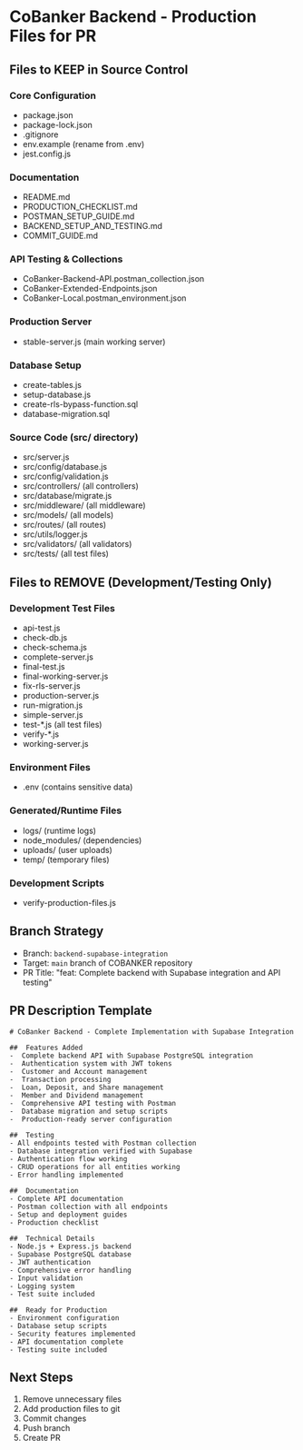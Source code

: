 # CoBanker Backend - Production Files for PR

## Files to KEEP in Source Control

### Core Configuration
-  package.json
-  package-lock.json  
-  .gitignore
-  env.example (rename from .env)
-  jest.config.js

### Documentation
-  README.md
-  PRODUCTION_CHECKLIST.md
-  POSTMAN_SETUP_GUIDE.md
-  BACKEND_SETUP_AND_TESTING.md
-  COMMIT_GUIDE.md

### API Testing & Collections
-  CoBanker-Backend-API.postman_collection.json
-  CoBanker-Extended-Endpoints.json
-  CoBanker-Local.postman_environment.json

### Production Server
-  stable-server.js (main working server)

### Database Setup
-  create-tables.js
-  setup-database.js
-  create-rls-bypass-function.sql
-  database-migration.sql

### Source Code (src/ directory)
-  src/server.js
-  src/config/database.js
-  src/config/validation.js
-  src/controllers/ (all controllers)
-  src/database/migrate.js
-  src/middleware/ (all middleware)
-  src/models/ (all models)
-  src/routes/ (all routes)
-  src/utils/logger.js
-  src/validators/ (all validators)
-  src/tests/ (all test files)

## Files to REMOVE (Development/Testing Only)

### Development Test Files
-  api-test.js
-  check-db.js
-  check-schema.js
-  complete-server.js
-  final-test.js
-  final-working-server.js
-  fix-rls-server.js
-  production-server.js
-  run-migration.js
-  simple-server.js
-  test-*.js (all test files)
-  verify-*.js
-  working-server.js

### Environment Files
-  .env (contains sensitive data)

### Generated/Runtime Files
-  logs/ (runtime logs)
-  node_modules/ (dependencies)
-  uploads/ (user uploads)
-  temp/ (temporary files)

### Development Scripts
-  verify-production-files.js

## Branch Strategy
- Branch: `backend-supabase-integration`
- Target: `main` branch of COBANKER repository
- PR Title: "feat: Complete backend with Supabase integration and API testing"

## PR Description Template
```
# CoBanker Backend - Complete Implementation with Supabase Integration

##  Features Added
-  Complete backend API with Supabase PostgreSQL integration
-  Authentication system with JWT tokens
-  Customer and Account management
-  Transaction processing
-  Loan, Deposit, and Share management
-  Member and Dividend management
-  Comprehensive API testing with Postman
-  Database migration and setup scripts
-  Production-ready server configuration

##  Testing
- All endpoints tested with Postman collection
- Database integration verified with Supabase
- Authentication flow working
- CRUD operations for all entities working
- Error handling implemented

##  Documentation
- Complete API documentation
- Postman collection with all endpoints
- Setup and deployment guides
- Production checklist

##  Technical Details
- Node.js + Express.js backend
- Supabase PostgreSQL database
- JWT authentication
- Comprehensive error handling
- Input validation
- Logging system
- Test suite included

##  Ready for Production
- Environment configuration
- Database setup scripts
- Security features implemented
- API documentation complete
- Testing suite included
```

## Next Steps
1. Remove unnecessary files
2. Add production files to git
3. Commit changes
4. Push branch
5. Create PR
